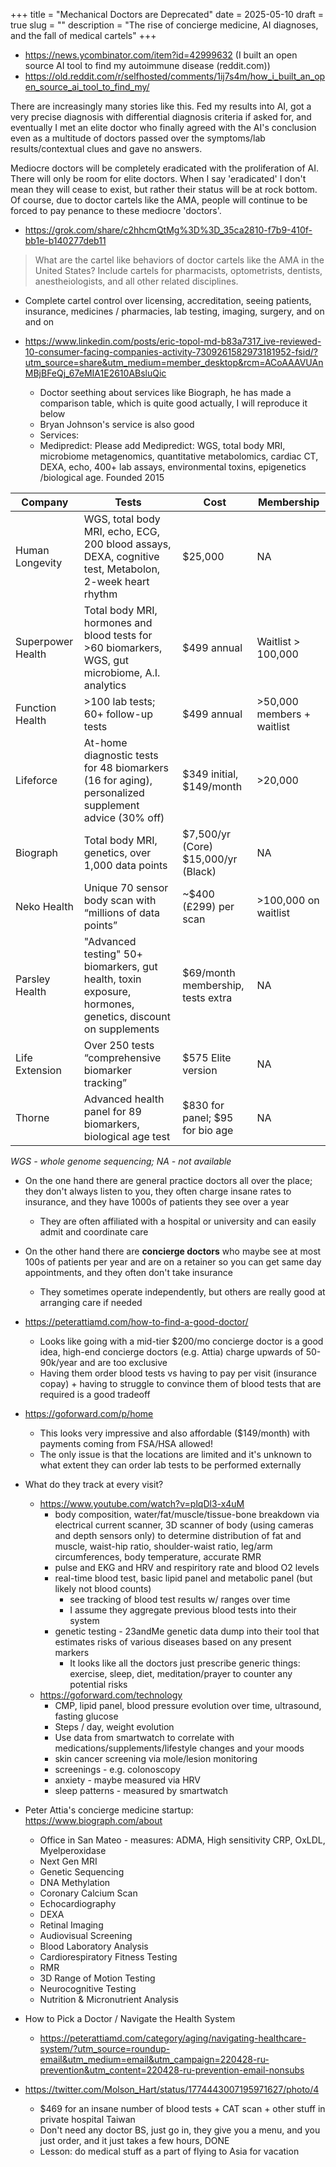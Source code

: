 +++
title = "Mechanical Doctors are Deprecated"
date = 2025-05-10
draft = true
slug = ""
description = "The rise of concierge medicine, AI diagnoses, and the fall of medical cartels"
+++

- https://news.ycombinator.com/item?id=42999632 (I built an open source AI tool to find my autoimmune disease (reddit.com))
- https://old.reddit.com/r/selfhosted/comments/1ij7s4m/how_i_built_an_open_source_ai_tool_to_find_my/

There are increasingly many stories like this. Fed my results into AI, got a very precise diagnosis with differential diagnosis criteria if asked for, and eventually I met an elite doctor who finally agreed with the AI's conclusion even as a multitude of doctors passed over the symptoms/lab results/contextual clues and gave no answers.

Mediocre doctors will be completely eradicated with the proliferation of AI. There will only be room for elite doctors. When I say 'eradicated' I don't mean they will cease to exist, but rather their status will be at rock bottom. Of course, due to doctor cartels like the AMA, people will continue to be forced to pay penance to these mediocre 'doctors'.

- https://grok.com/share/c2hhcmQtMg%3D%3D_35ca2810-f7b9-410f-bb1e-b140277deb11

> What are the cartel like behaviors of doctor cartels like the AMA in the United States? Include cartels for pharmacists, optometrists, dentists, anestheiologists, and all other related disciplines.

- Complete cartel control over licensing, accreditation, seeing patients, insurance, medicines / pharmacies, lab testing, imaging, surgery, and on and on

- https://www.linkedin.com/posts/eric-topol-md-b83a7317_ive-reviewed-10-consumer-facing-companies-activity-7309261582973181952-fsid/?utm_source=share&utm_medium=member_desktop&rcm=ACoAAAVUAnMBjBFeQj_67eMIA1E2610ABsluQic
  - Doctor seething about services like Biograph, he has made a comparison table, which is quite good actually, I will reproduce it below
  - Bryan Johnson's service is also good
  - Services:
  - Medipredict: Please add Medipredict: WGS, total body MRI, microbiome metagenomics, quantitative metabolomics, cardiac CT, DEXA, echo, 400+ lab assays, environmental toxins, epigenetics /biological age. Founded 2015

| Company             | Tests                                                                                              | Cost                                  | Membership             |
|---------------------|---------------------------------------------------------------------------------------------------|---------------------------------------|------------------------|
| Human Longevity    | WGS, total body MRI, echo, ECG, 200 blood assays, DEXA, cognitive test, Metabolon, 2-week heart rhythm | $25,000                               | NA                     |
| Superpower Health  | Total body MRI, hormones and blood tests for >60 biomarkers, WGS, gut microbiome, A.I. analytics  | $499 annual                           | Waitlist > 100,000     |
| Function Health    | >100 lab tests; 60+ follow-up tests                                                               | $499 annual                           | >50,000 members + waitlist |
| Lifeforce          | At-home diagnostic tests for 48 biomarkers (16 for aging), personalized supplement advice (30% off) | $349 initial, $149/month              | >20,000                |
| Biograph           | Total body MRI, genetics, over 1,000 data points                                                 | $7,500/yr (Core) $15,000/yr (Black)   | NA                     |
| Neko Health        | Unique 70 sensor body scan with “millions of data points”                                        | ~$400 (£299) per scan                 | >100,000 on waitlist   |
| Parsley Health     | "Advanced testing" 50+ biomarkers, gut health, toxin exposure, hormones, genetics, discount on supplements | $69/month membership, tests extra | NA                     |
| Life Extension     | Over 250 tests “comprehensive biomarker tracking”                                                | $575 Elite version                    | NA                     |
| Thorne            | Advanced health panel for 89 biomarkers, biological age test                                     | $830 for panel; $95 for bio age       | NA                     |

*WGS - whole genome sequencing; NA - not available*

- On the one hand there are general practice doctors all over the place; they don't always listen to you, they often charge insane rates to insurance, and they have 1000s of patients they see over a year
    - They are often affiliated with a hospital or university and can easily admit and coordinate care
- On the other hand there are **concierge doctors** who maybe see at most 100s of patients per year and are on a retainer so you can get same day appointments, and they often don't take insurance
    - They sometimes operate independently, but others are really good at arranging care if needed
- https://peterattiamd.com/how-to-find-a-good-doctor/
    - Looks like going with a mid-tier $200/mo concierge doctor is a good idea, high-end concierge doctors (e.g. Attia) charge upwards of 50-90k/year and are too exclusive
    - Having them order blood tests vs having to pay per visit (insurance copay) + having to struggle to convince them of blood tests that are required is a good tradeoff
- https://goforward.com/p/home
    - This looks very impressive and also affordable ($149/month) with payments coming from FSA/HSA allowed!
    - The only issue is that the locations are limited and it's unknown to what extent they can order lab tests to be performed externally
- What do they track at every visit?
    - https://www.youtube.com/watch?v=plqDl3-x4uM
        - body composition, water/fat/muscle/tissue-bone breakdown via electrical current scanner, 3D scanner of body (using cameras and depth sensors only) to determine distribution of fat and muscle, waist-hip ratio, shoulder-waist ratio, leg/arm circumferences, body temperature, accurate RMR
        - pulse and EKG and HRV and respiritory rate and blood O2 levels
        - real-time blood test, basic lipid panel and metabolic panel (but likely not blood counts)
            - see tracking of blood test results w/ ranges over time
            - I assume they aggregate previous blood tests into their system
        - genetic testing - 23andMe genetic data dump into their tool that estimates risks of various diseases based on any present markers
            - It looks like all the doctors just prescribe generic things: exercise, sleep, diet, meditation/prayer to counter any potential risks
    - https://goforward.com/technology
        - CMP, lipid panel, blood pressure evolution over time, ultrasound, fasting glucose
        - Steps / day, weight evolution
        - Use data from smartwatch to correlate with medications/supplements/lifestyle changes and your moods
        - skin cancer screening via mole/lesion monitoring
        - screenings - e.g. colonoscopy
        - anxiety - maybe measured via HRV
        - sleep patterns - measured by smartwatch

- Peter Attia's concierge medicine startup: https://www.biograph.com/about
    - Office in San Mateo - measures: ADMA, High sensitivity CRP, OxLDL, Myelperoxidase
    - Next Gen MRI
    - Genetic Sequencing
    - DNA Methylation
    - Coronary Calcium Scan
    - Echocardiography
    - DEXA
    - Retinal Imaging
    - Audiovisual Screening
    - Blood Laboratory Analysis
    - Cardiorespiratory Fitness Testing
    - RMR
    - 3D Range of Motion Testing
    - Neurocognitive Testing
    - Nutrition & Micronutrient Analysis

- How to Pick a Doctor / Navigate the Health System
  - https://peterattiamd.com/category/aging/navigating-healthcare-system/?utm_source=roundup-email&utm_medium=email&utm_campaign=220428-ru-prevention&utm_content=220428-ru-prevention-email-nonsubs

- https://twitter.com/Molson_Hart/status/1774443007195971627/photo/4
  - $469 for an insane number of blood tests + CAT scan + other stuff in private hospital Taiwan
  - Don't need any doctor BS, just go in, they give you a menu, and you just order, and it just takes a few hours, DONE
  - Lesson: do medical stuff as a part of flying to Asia for vacation
